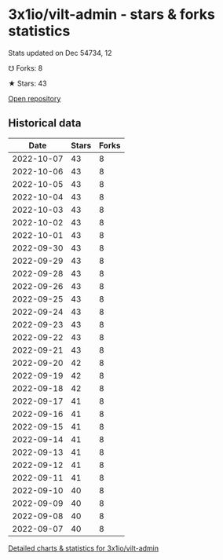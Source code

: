 # 3x1io/vilt-admin - stars & forks statistics

Stats updated on Dec 54734, 12

☋ Forks: 8

★ Stars: 43

[Open repository](https://github.com/3x1io/vilt-admin)

## Historical data
| Date | Stars | Forks |
|------|-------|-------|
| 2022-10-07 | 43 | 8 | 
| 2022-10-06 | 43 | 8 | 
| 2022-10-05 | 43 | 8 | 
| 2022-10-04 | 43 | 8 | 
| 2022-10-03 | 43 | 8 | 
| 2022-10-02 | 43 | 8 | 
| 2022-10-01 | 43 | 8 | 
| 2022-09-30 | 43 | 8 | 
| 2022-09-29 | 43 | 8 | 
| 2022-09-28 | 43 | 8 | 
| 2022-09-26 | 43 | 8 | 
| 2022-09-25 | 43 | 8 | 
| 2022-09-24 | 43 | 8 | 
| 2022-09-23 | 43 | 8 | 
| 2022-09-22 | 43 | 8 | 
| 2022-09-21 | 43 | 8 | 
| 2022-09-20 | 42 | 8 | 
| 2022-09-19 | 42 | 8 | 
| 2022-09-18 | 42 | 8 | 
| 2022-09-17 | 41 | 8 | 
| 2022-09-16 | 41 | 8 | 
| 2022-09-15 | 41 | 8 | 
| 2022-09-14 | 41 | 8 | 
| 2022-09-13 | 41 | 8 | 
| 2022-09-12 | 41 | 8 | 
| 2022-09-11 | 41 | 8 | 
| 2022-09-10 | 40 | 8 | 
| 2022-09-09 | 40 | 8 | 
| 2022-09-08 | 40 | 8 | 
| 2022-09-07 | 40 | 8 | 


[Detailed charts & statistics for 3x1io/vilt-admin](https://reviewgithub.com/rep/3x1io/vilt-admin)
